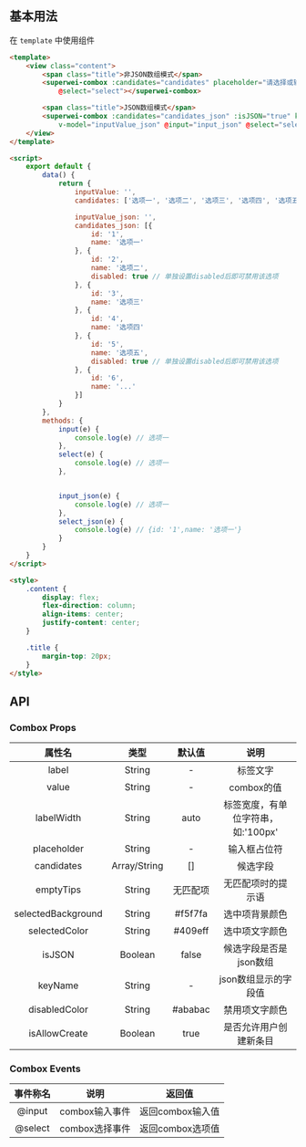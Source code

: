 ## 基本用法
在 ``template`` 中使用组件
```html
<template>
	<view class="content">
		<span class="title">非JSON数组模式</span>
		<superwei-combox :candidates="candidates" placeholder="请选择或输入" v-model="inputValue" @input="input"
			@select="select"></superwei-combox>

		<span class="title">JSON数组模式</span>
		<superwei-combox :candidates="candidates_json" :isJSON="true" keyName="name" placeholder="请选择或输入"
			v-model="inputValue_json" @input="input_json" @select="select_json"></superwei-combox>
	</view>
</template>

<script>
	export default {
		data() {
			return {
				inputValue: '',
				candidates: ['选项一', '选项二', '选项三', '选项四', '选项五', '选项六', '...'],

				inputValue_json: '',
				candidates_json: [{
					id: '1',
					name: '选项一'
				}, {
					id: '2',
					name: '选项二',
					disabled: true // 单独设置disabled后即可禁用该选项
				}, {
					id: '3',
					name: '选项三'
				}, {
					id: '4',
					name: '选项四'
				}, {
					id: '5',
					name: '选项五',
					disabled: true // 单独设置disabled后即可禁用该选项
				}, {
					id: '6',
					name: '...'
				}]
			}
		},
		methods: {
			input(e) {
				console.log(e) // 选项一
			},
			select(e) {
				console.log(e) // 选项一
			},


			input_json(e) {
				console.log(e) // 选项一
			},
			select_json(e) {
				console.log(e) // {id: '1',name: '选项一'}
			}
		}
	}
</script>

<style>
	.content {
		display: flex;
		flex-direction: column;
		align-items: center;
		justify-content: center;
	}

	.title {
		margin-top: 20px;
	}
</style>
```

## API

### Combox Props

|属性名		|类型			|默认值		|说明								|
|:-:		|:-:			|:-:		|:-:								|
|label		|String			|-			|标签文字							|
|value		|String			|-			|combox的值							|
|labelWidth	|String			|auto		|标签宽度，有单位字符串，如:'100px'	|
|placeholder|String			|-			|输入框占位符						|
|candidates	|Array/String	|[]			|候选字段							|
|emptyTips	|String			|无匹配项	|无匹配项时的提示语					|
|selectedBackground	|String			|#f5f7fa	|选中项背景颜色					|
|selectedColor	|String			|#409eff	|选中项文字颜色					|
|isJSON	|Boolean			|false	|候选字段是否是json数组					|
|keyName	|String			|-	|json数组显示的字段值					|
|disabledColor	|String			|#ababac	|禁用项文字颜色					|
|isAllowCreate	|Boolean			|true	|是否允许用户创建新条目					|

### Combox Events

|事件称名	|说明					|返回值												|
|:-:		|:-:					|:-:													|
|@input	|combox输入事件	|返回combox输入值|
|@select|combox选择事件	|返回combox选项值|
